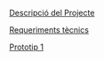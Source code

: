 [Descripció del Projecte](descripcio.md)

[Requeriments tècnics](Requeriments.md)

[Prototip 1](<Prototip 1/Diagrama1.mermaid>)